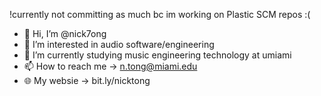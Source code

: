 !currently not committing as much bc im working on Plastic SCM repos :( 
- 👋 Hi, I’m @nick7ong
- 👀 I’m interested in audio software/engineering
- 🌱 I’m currently studying music engineering technology at umiami
- 📫 How to reach me -> n.tong@miami.edu
- 🌐 My websie -> bit.ly/nicktong

<!---
nick7ong/nick7ong is a ✨ special ✨ repository because its `README.md` (this file) appears on your GitHub profile.
You can click the Preview link to take a look at your changes.
--->

